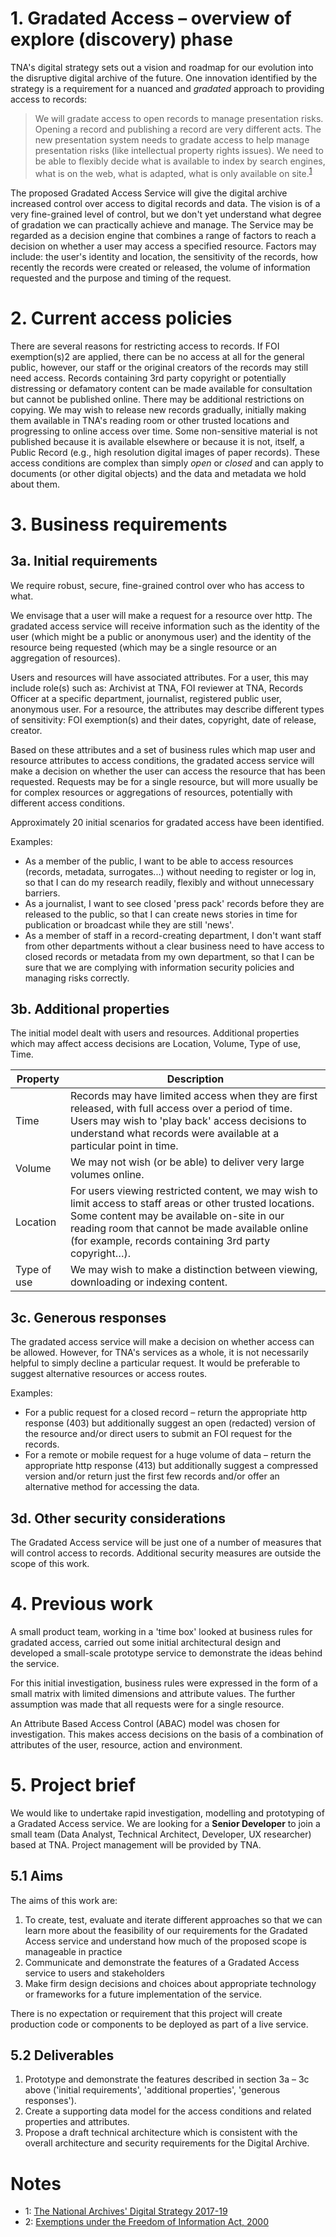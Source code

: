 # 1. Gradated Access – overview of explore (discovery) phase

TNA's digital strategy sets out a vision and roadmap for our evolution into the disruptive digital archive of the future. One innovation identified by the strategy is a requirement for a nuanced and _gradated_ approach to providing access to records:

>We will gradate access to open records to manage presentation risks. Opening a record and publishing a record are very different acts. The new presentation system needs to gradate access to help manage presentation risks (like intellectual property rights issues). We need to be able to flexibly decide what is available to index by search engines, what is on the web, what is adapted, what is only available on site.<sup>[1](#myfootnote1)</sup>

The proposed Gradated Access Service will give the digital archive increased control over access to digital records and data. The vision is of a very fine-grained level of control, but we don't yet understand what degree of gradation we can practically achieve and manage. The Service may be regarded as a decision engine that combines a range of factors to reach a decision on whether a user may access a specified resource. Factors may include: the user's identity and location, the sensitivity of the records, how recently the records were created or released, the volume of information requested and the purpose and timing of the request.

# 2. Current access policies

There are several reasons for restricting access to records. If FOI exemption(s)2 are applied, there can be no access at all for the general public, however, our staff or the original creators of the records may still need access. Records containing 3rd
 party copyright or potentially distressing or defamatory content can be made available for consultation but cannot be published online. There may be additional restrictions on copying. We may wish to release new records gradually, initially making them available in TNA's reading room or other trusted locations and progressing to online access over time. Some non-sensitive material is not published because it is available elsewhere or because it is not, itself, a Public Record (e.g., high resolution digital images of paper records). These access conditions are complex than simply _open_ or _closed_ and can apply to documents (or other digital objects) and the data and metadata we hold about them.

# 3. Business requirements

## 3a. Initial requirements

We require robust, secure, fine-grained control over who has access to what.

We envisage that a user will make a request for a resource over http. The gradated access service will receive information such as the identity of the user (which might be a public or anonymous user) and the identity of the resource being requested (which may be a single resource or an aggregation of resources).

Users and resources will have associated attributes. For a user, this may include role(s) such as: Archivist at TNA, FOI reviewer at TNA, Records Officer at a specific department, journalist, registered public user, anonymous user. For a resource, the attributes may describe different types of sensitivity: FOI exemption(s) and their dates, copyright, date of release, creator.

Based on these attributes and a set of business rules which map user and resource attributes to access conditions, the gradated access service will make a decision on whether the user can access the resource that has been requested. Requests may be for a single resource, but will more usually be for complex resources or aggregations of resources, potentially with different access conditions.

Approximately 20 initial scenarios for gradated access have been identified.

Examples:

- As a member of the public, I want to be able to access resources (records, metadata, surrogates...) without needing to register or log in, so that I can do my research readily, flexibly and without unnecessary barriers.
- As a journalist, I want to see closed 'press pack' records before they are released to the public, so that I can create news stories in time for publication or broadcast while they are still 'news'.
- As a member of staff in a record-creating department, I don't want staff from other departments without a clear business need to have access to closed records or metadata from my own department, so that I can be sure that we are complying with information security policies and managing risks correctly.

## 3b. Additional properties

The initial model dealt with users and resources. Additional properties which may affect access decisions are Location, Volume, Type of use, Time.

|Property|Description|
|--------|-----------|
|Time|Records may have limited access when they are first released, with full access over a period of time. Users may wish to 'play back' access decisions to understand what records were available at a particular point in time.|
|Volume|We may not wish (or be able) to deliver very large volumes online.|
|Location|For users viewing restricted content, we may wish to limit access to staff areas or other trusted locations. Some content may be available on-site in our reading room that cannot be made available online (for example, records containing 3rd  party copyright…).|
|Type of use|We may wish to make a distinction between viewing, downloading or indexing content.|

## 3c. Generous responses

The gradated access service will make a decision on whether access can be allowed. However, for TNA's services as a whole, it is not necessarily helpful to simply decline a particular request. It would be preferable to suggest alternative resources or access routes.

Examples:

- For a public request for a closed record – return the appropriate http response (403) but additionally suggest an open (redacted) version of the resource and/or direct users to submit an FOI request for the records.
- For a remote or mobile request for a huge volume of data – return the appropriate http response (413) but additionally suggest a compressed version and/or return just the first few records and/or offer an alternative method for accessing the data.

## 3d.        Other security considerations

The Gradated Access service will be just one of a number of measures that will control access to records. Additional security measures are outside the scope of this work.

# 4. Previous work

A small product team, working in a 'time box' looked at business rules for gradated access, carried out some initial architectural design and developed a small-scale prototype service to demonstrate the ideas behind the service.

For this initial investigation, business rules were expressed in the form of a small matrix with limited dimensions and attribute values. The further assumption was made that all requests were for a single resource.

An Attribute Based Access Control (ABAC) model was chosen for investigation. This makes access decisions on the basis of a combination of attributes of the user, resource, action and environment.

# 5. Project brief 

We would like to undertake rapid investigation, modelling and prototyping of a Gradated Access service. We are looking for a **Senior Developer** to join a small team (Data Analyst, Technical Architect, Developer, UX researcher) based at TNA. Project management will be provided by TNA.

## 5.1 Aims

The aims of this work are:

1. To create, test, evaluate and iterate different approaches so that we can learn more about the feasibility of our requirements for the Gradated Access service and understand how much of the proposed scope is manageable in practice
1. Communicate and demonstrate the features of a Gradated Access service to users and stakeholders
1. Make firm design decisions and choices about appropriate technology or frameworks for a future implementation of the service.

There is no expectation or requirement that this project will create production code or components to be deployed as part of a live service.

## 5.2 Deliverables

1. Prototype and demonstrate the features described in section 3a – 3c above ('initial requirements', 'additional properties', 'generous responses').
1. Create a supporting data model for the access conditions and related properties and attributes.
1. Propose a draft technical architecture which is consistent with the overall architecture and security requirements for the Digital Archive.

# Notes
- <a name="myfootnote1">1</a>: [The National Archives' Digital Strategy 2017-19](http://www.nationalarchives.gov.uk/documents/the-national-archives-digital-strategy-2017-19.pdf)
- <a name="myfootnote2">2</a>: [Exemptions under the Freedom of Information Act, 2000](http://www.legislation.gov.uk/ukpga/2000/36/part/II)
